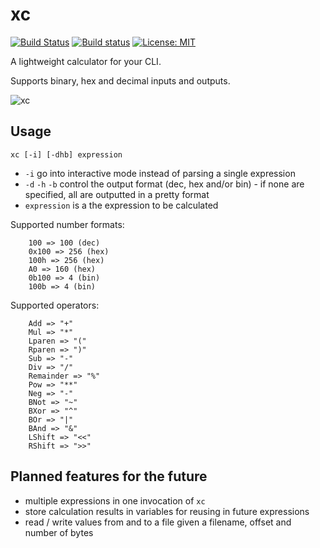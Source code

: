 # xc

[![Build Status](https://travis-ci.com/nikofil/xc.svg?branch=master)](https://travis-ci.com/nikofil/xc)
[![Build status](https://ci.appveyor.com/api/projects/status/not3oblqs7ere5p4?svg=true)](https://ci.appveyor.com/project/nikofil/xc)
[![License: MIT](https://img.shields.io/badge/License-MIT-blue.svg)](https://opensource.org/licenses/MIT)

A lightweight calculator for your CLI.

Supports binary, hex and decimal inputs and outputs.

![xc](https://i.imgur.com/BKtJfuS.png)

## Usage

`xc [-i] [-dhb] expression`

* `-i` go into interactive mode instead of parsing a single expression
* `-d` `-h` `-b` control the output format (dec, hex and/or bin) - if none are specified, all are outputted in a pretty format
* `expression` is a the expression to be calculated

Supported number formats:
```
    100 => 100 (dec)
    0x100 => 256 (hex)
    100h => 256 (hex)
    A0 => 160 (hex)
    0b100 => 4 (bin)
    100b => 4 (bin)
```

Supported operators:
```
    Add => "+"
    Mul => "*"
    Lparen => "("
    Rparen => ")"
    Sub => "-"
    Div => "/"
    Remainder => "%"
    Pow => "**"
    Neg => "-"
    BNot => "~"
    BXor => "^"
    BOr => "|"
    BAnd => "&"
    LShift => "<<"
    RShift => ">>"
```

## Planned features for the future

* multiple expressions in one invocation of `xc`
* store calculation results in variables for reusing in future expressions
* read / write values from and to a file given a filename, offset and number of bytes
